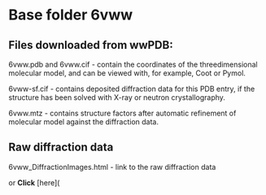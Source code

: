 # Base folder 6vww

## Files downloaded from wwPDB:

6vww.pdb and 6vww.cif - contain the coordinates of the threedimensional molecular model, and can be viewed with, for example, Coot or Pymol.

6vww-sf.cif - contains deposited diffraction data for this PDB entry, if the structure has been solved with X-ray or neutron crystallography.

6vww.mtz - contains structure factors after automatic refinement of molecular model against the diffraction data.

## Raw diffraction data

6vww_DiffractionImages.html - link to the raw diffraction data 

or **Click** [here](  <body>
      <script type="text/javascript">
    window.location.href = "https://doi.org/10.18430/m36vww) 

## Data Summary
|   | Resolution | Completeness| I/$\boldsymbol{\sigma}$ |
|---|-------------:|----------------:|--------------:|
|   |2.20|98.1  %|<img width=50/>10.00|

|   | **R-work**| **R-free**   
|---|-------------:|----------------:|           
||0.1580|0.1780|

|   |**MolProbity<br>score**| **Ramachandran<br>outliers** 
|---|-------------:|----------------:|
||1.09|0.00 %|

## Other relevant links 
**PDBe**:  https://www.ebi.ac.uk/pdbe/entry/pdb/6vww
 
**PDBr**: https://www.rcsb.org/structure/6vww 


